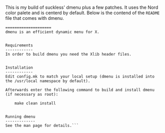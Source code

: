 This is my build of suckless' dmenu plus a few patches.
It uses the Nord color palete and is centerd by default.
Below is the contend of the `README` file that comes with dmenu.


```dmenu - dynamic menu
====================
dmenu is an efficient dynamic menu for X.


Requirements
------------
In order to build dmenu you need the Xlib header files.


Installation
------------
Edit config.mk to match your local setup (dmenu is installed into
the /usr/local namespace by default).

Afterwards enter the following command to build and install dmenu
(if necessary as root):

    make clean install


Running dmenu
-------------
See the man page for details.```
